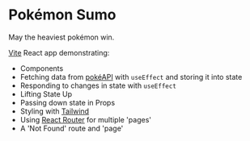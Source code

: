 # Pokémon Sumo

May the heaviest pokémon win.

[Vite](https://vite.dev/) React app demonstrating:

- Components
- Fetching data from [pokéAPI](https://pokeapi.co/) with `useEffect` and storing it into state
- Responding to changes in state with `useEffect`
- Lifting State Up
- Passing down state in Props
- Styling with [Tailwind](https://tailwindcss.com/)
- Using [React Router](https://reactrouter.com/) for multiple 'pages'
- A 'Not Found' route and 'page'
